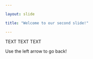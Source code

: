 ```yaml
---

layout: slide

title: "Welcome to our second slide!"

---
```


TEXT TEXT TEXT

Use the left arrow to go back!
